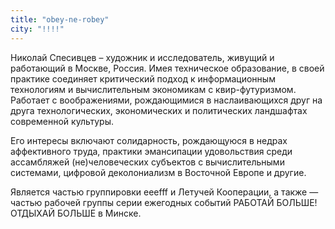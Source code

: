```yaml
---
title: "obey-ne-robey"
city: "!!!!"
---
```


Николай Спесивцев – художник и исследователь, живущий и работающий в Москве, Россия. Имея техническое образование, в своей практике соединяет критический подход к информационным технологиям и вычислительным экономикам с квир-футуризмом. Работает с воображениями, рождающимися в наслаивающихся друг на друга технологических, экономических и политических ландшафтах современной культуры.

Его интересы включают солидарность, рождающуюся в недрах аффективного труда, практики эмансипации удовольствия среди ассамбляжей (не)человеческих субъектов с вычислительными системами, цифровой деколониализм в Восточной Европе и другие.

Является частью группировки eeefff и Летучей Кооперации, а также — частью рабочей группы серии ежегодных событий РАБОТАЙ БОЛЬШЕ! ОТДЫХАЙ БОЛЬШЕ в Минске.
